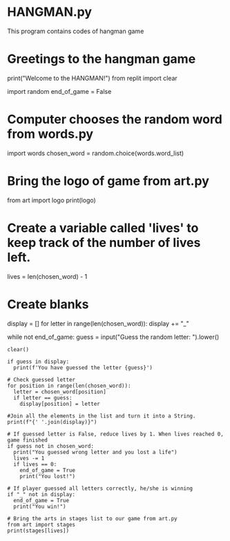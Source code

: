 # HANGMAN.py
This program contains codes of hangman game
# Greetings to the hangman game
print("Welcome to the HANGMAN!")
from replit import clear

import random
end_of_game = False

# Computer chooses the random word from words.py
import words
chosen_word = random.choice(words.word_list)

# Bring the logo of game from art.py
from art import logo
print(logo)

# Create a variable called 'lives' to keep track of the number of lives left.
lives = len(chosen_word) - 1

# Create blanks
display = []
for letter in range(len(chosen_word)):
  display += "_"


while not end_of_game:
    guess = input("Guess the random letter: ").lower()

    clear()
  
    if guess in display:
      print(f'You have guessed the letter {guess}')
      
    # Check guessed letter
    for position in range(len(chosen_word)):
      letter = chosen_word[position]
      if letter == guess:
        display[position] = letter
        
    #Join all the elements in the list and turn it into a String.
    print(f"{' '.join(display)}")  
      
    # If guessed letter is False, reduce lives by 1. When lives reached 0, game finished  
    if guess not in chosen_word:
      print("You guessed wrong letter and you lost a life")
      lives -= 1
      if lives == 0:
        end_of_game = True
        print("You lost!")
  
    # If player guessed all letters correctly, he/she is winning
    if "_" not in display:
      end_of_game = True
      print("You win!")
  
    # Bring the arts in stages list to our game from art.py
    from art import stages
    print(stages[lives])
